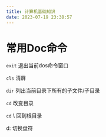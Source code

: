 ```yaml
---
title: 计算机基础知识
date: 2023-07-19 23:38:57
---
```


# 常用Doc命令

`exit` 退出当前dos命令窗口

`cls` 清屏

`dir` 列出当前目录下所有的子文件/子目录

`cd` 改变目录

`cd` \ 回到根目录

d: 切换盘符

